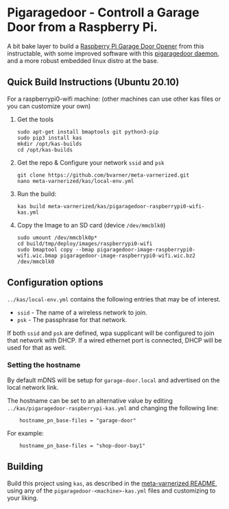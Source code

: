 # Pigaragedoor - Controll a Garage Door from a Raspberry Pi.
A bit bake layer to build a [Raspberry Pi Garage Door Opener](https://www.instructables.com/Raspberry-Pi-Garage-Door-Opener/) from this instructable,
with some improved software with this [pigaragedoor daemon](https://github.com/bvarner/pigaragedoor), and a more robust embedded linux distro at the base.

## Quick Build Instructions (Ubuntu 20.10)

For a raspberrypi0-wifi machine: (other machines can use other kas files or you can customize your own)

1. Get the tools
   ```
   sudo apt-get install bmaptools git python3-pip
   sudo pip3 install kas
   mkdir /opt/kas-builds
   cd /opt/kas-builds
   ```
2. Get the repo & Configure your network `ssid` and `psk`
   ```
   git clone https://github.com/bvarner/meta-varnerized.git
   nano meta-varnerized/kas/local-env.yml
   ```
3. Run the build:
   ```
   kas build meta-varnerized/kas/pigaragedoor-raspberrypi0-wifi-kas.yml
   ```
5. Copy the Image to an SD card (device `/dev/mmcblk0`)
   ```
   sudo umount /dev/mmcblk0p*
   cd build/tmp/deploy/images/raspberrypi0-wifi
   sudo bmaptool copy --bmap pigaragedoor-image-raspberrypi0-wifi.wic.bmap pigaragedoor-image-raspberrypi0-wifi.wic.bz2 /dev/mmcblk0
   ```

## Configuration options
`../kas/local-env.yml` contains the following entries that may be of interest.

* `ssid` - The name of a wireless network to join.
* `psk`  - The passphrase for that network.

If both `ssid` and `psk` are defined, wpa supplicant will be configured to join that network with DHCP.
If a wired ethernet port is connected, DHCP will be used for that as well.

### Setting the hostname
By default mDNS will be setup for `garage-door.local` and advertised on the local network link.

The hostname can be set to an alternative value by editing `../kas/pigaragedoor-raspberrypi-kas.yml` and changing the following line:
```
    hostname_pn_base-files = "garage-door"
```

For example:
```
    hostname_pn_base-files = "shop-door-bay1"
```

## Building
Build this project using `kas`, as described in the [meta-varnerized README](../README.md), using any of the `pigaragedoor-<machine>-kas.yml` files and customizing to your liking.
